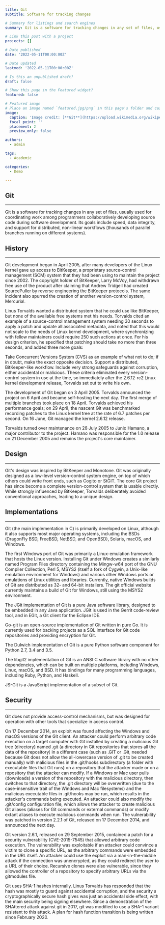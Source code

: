 ```yaml
---
title: Git
subtitle: Software for tracking changes

# Summary for listings and search engines
summary: Git is a software for tracking changes in any set of files, usually used for coordinating work among programmers collaboratively developing source code during software development.

# Link this post with a project
projects: []

# Date published
date: '2022-05-11T00:00:00Z'

# Date updated
lastmod: '2022-05-11T00:00:00Z'

# Is this an unpublished draft?
draft: false

# Show this page in the Featured widget?
featured: false

# Featured image
# Place an image named `featured.jpg/png` in this page's folder and customize its options here.
image:
  caption: 'Image credit: [**Git**](https://upload.wikimedia.org/wikipedia/commons/thumb/e/e0/Git-logo.svg/1920px-Git-logo.svg.png)'
  focal_point: ''
  placement: 2
  preview_only: false

authors:
  - admin

tags:
  - Academic

categories:
  - Demo

---
```


## **Git**

_ _ _

Git is a software for tracking changes in any set of files, usually used for coordinating work among programmers collaboratively developing source code during software development. Its goals include speed, data integrity, and support for distributed, non-linear workflows (thousands of parallel branches running on different systems).

## **History**

_ _ _

Git development began in April 2005, after many developers of the Linux kernel gave up access to BitKeeper, a proprietary source-control management (SCM) system that they had been using to maintain the project since 2002. The copyright holder of BitKeeper, Larry McVoy, had withdrawn free use of the product after claiming that Andrew Tridgell had created SourcePuller by reverse engineering the BitKeeper protocols. The same incident also spurred the creation of another version-control system, Mercurial.

Linus Torvalds wanted a distributed system that he could use like BitKeeper, but none of the available free systems met his needs.  Torvalds cited an example of a source-control management system needing 30 seconds to apply a patch and update all associated metadata, and noted that this would not scale to the needs of Linux kernel development, where synchronizing with fellow maintainers could require 250 such actions at once. For his design criterion, he specified that patching should take no more than three seconds, and added three more goals:

Take Concurrent Versions System (CVS) as an example of what not to do; if in doubt, make the exact opposite decision.
Support a distributed, BitKeeper-like workflow.
Include very strong safeguards against corruption, either accidental or malicious.
These criteria eliminated every version-control system in use at the time, so immediately after the 2.6.12-rc2 Linux kernel development release, Torvalds set out to write his own.

The development of Git began on 3 April 2005. Torvalds announced the project on 6 April and became self-hosting the next day. The first merge of multiple branches took place on 18 April. Torvalds achieved his performance goals; on 29 April, the nascent Git was benchmarked recording patches to the Linux kernel tree at the rate of 6.7 patches per second. On 16 June, Git managed the kernel 2.6.12 release.

Torvalds turned over maintenance on 26 July 2005 to Junio Hamano, a major contributor to the project. Hamano was responsible for the 1.0 release on 21 December 2005 and remains the project's core maintainer.

## **Design**

_ _ _

Git's design was inspired by BitKeeper and Monotone. Git was originally designed as a low-level version-control system engine, on top of which others could write front ends, such as Cogito or StGIT. The core Git project has since become a complete version-control system that is usable directly. While strongly influenced by BitKeeper, Torvalds deliberately avoided conventional approaches, leading to a unique design.

## **Implementations**

_ _ _

Git (the main implementation in C) is primarily developed on Linux, although it also supports most major operating systems, including the BSDs (DragonFly BSD, FreeBSD, NetBSD, and OpenBSD), Solaris, macOS, and Windows.

The first Windows port of Git was primarily a Linux-emulation framework that hosts the Linux version. Installing Git under Windows creates a similarly named Program Files directory containing the Mingw-w64 port of the GNU Compiler Collection, Perl 5, MSYS2 (itself a fork of Cygwin, a Unix-like emulation environment for Windows) and various other Windows ports or emulations of Linux utilities and libraries. Currently, native Windows builds of Git are distributed as 32- and 64-bit installers. The git official website currently maintains a build of Git for Windows, still using the MSYS2 environment.

The JGit implementation of Git is a pure Java software library, designed to be embedded in any Java application. JGit is used in the Gerrit code-review tool, and in EGit, a Git client for the Eclipse IDE.

Go-git is an open-source implementation of Git written in pure Go. It is currently used for backing projects as a SQL interface for Git code repositories and providing encryption for Git.

The Dulwich implementation of Git is a pure Python software component for Python 2.7, 3.4 and 3.5.

The libgit2 implementation of Git is an ANSI C software library with no other dependencies, which can be built on multiple platforms, including Windows, Linux, macOS, and BSD. It has bindings for many programming languages, including Ruby, Python, and Haskell.

JS-Git is a JavaScript implementation of a subset of Git.

## **Security**

_ _ _

Git does not provide access-control mechanisms, but was designed for operation with other tools that specialize in access control.

On 17 December 2014, an exploit was found affecting the Windows and macOS versions of the Git client. An attacker could perform arbitrary code execution on a target computer with Git installed by creating a malicious Git tree (directory) named .git (a directory in Git repositories that stores all the data of the repository) in a different case (such as .GIT or .Git, needed because Git does not allow the all-lowercase version of .git to be created manually) with malicious files in the .git/hooks subdirectory (a folder with executable files that Git runs) on a repository that the attacker made or on a repository that the attacker can modify. If a Windows or Mac user pulls (downloads) a version of the repository with the malicious directory, then switches to that directory, the .git directory will be overwritten (due to the case-insensitive trait of the Windows and Mac filesystems) and the malicious executable files in .git/hooks may be run, which results in the attacker's commands being executed. An attacker could also modify the .git/config configuration file, which allows the attacker to create malicious Git aliases (aliases for Git commands or external commands) or modify extant aliases to execute malicious commands when run. The vulnerability was patched in version 2.2.1 of Git, released on 17 December 2014, and announced the next day.

Git version 2.6.1, released on 29 September 2015, contained a patch for a security vulnerability (CVE-2015-7545) that allowed arbitrary code execution. The vulnerability was exploitable if an attacker could convince a victim to clone a specific URL, as the arbitrary commands were embedded in the URL itself. An attacker could use the exploit via a man-in-the-middle attack if the connection was unencrypted, as they could redirect the user to a URL of their choice. Recursive clones were also vulnerable, since they allowed the controller of a repository to specify arbitrary URLs via the gitmodules file.

Git uses SHA-1 hashes internally. Linus Torvalds has responded that the hash was mostly to guard against accidental corruption, and the security a cryptographically secure hash gives was just an accidental side effect, with the main security being signing elsewhere. Since a demonstration of the SHAttered attack against git in 2017, git was modified to use a SHA-1 variant resistant to this attack. A plan for hash function transition is being written since February 2020.



